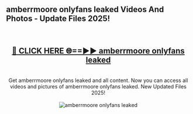 <h2>amberrmoore onlyfans leaked Videos And Photos - Update Files 2025!</h2>
<br>
<div align="center">
<h2><a href="https://top-ai-tools.click/QrbHav" rel="nofollow">🔴 CLICK HERE 🌐==►► amberrmoore onlyfans leaked</a></h2>
<br>
Get amberrmoore onlyfans leaked and all content. Now you can access all videos and pictures of amberrmoore onlyfans leaked. New Updated Files 2025!
<br>
<br>
<a href="https://top-ai-tools.click/QrbHav" rel="nofollow" data-target="animated-image.originalLink"><img src="https://i.ibb.co.com/WyWwxjT/player-gif2.gif" alt="amberrmoore onlyfans leaked" style="max-width: 100%; display: inline-block;" data-target="animated-image.originalImage"></a>
</div>
<br>